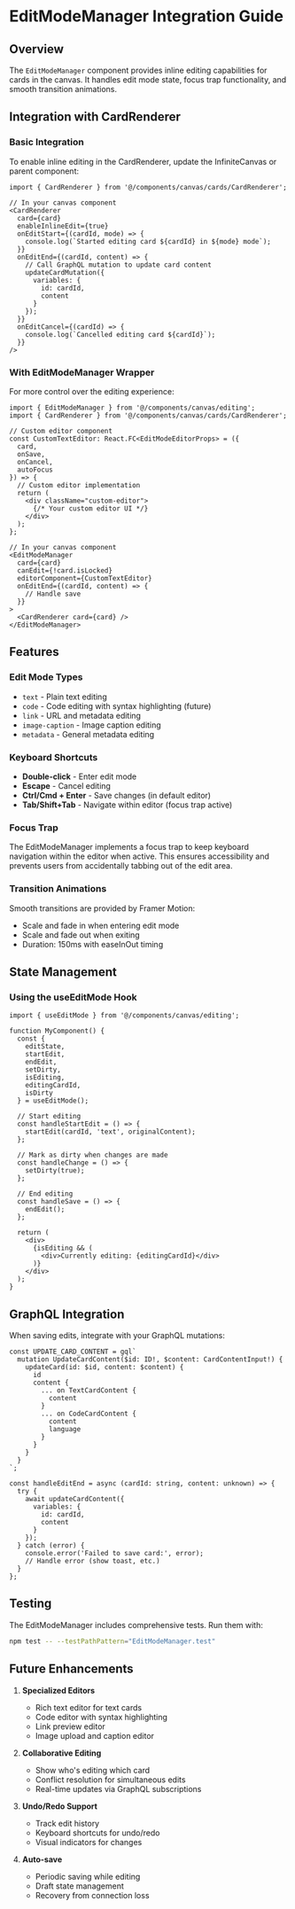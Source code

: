 # EditModeManager Integration Guide

## Overview

The `EditModeManager` component provides inline editing capabilities for cards in the canvas. It handles edit mode state, focus trap functionality, and smooth transition animations.

## Integration with CardRenderer

### Basic Integration

To enable inline editing in the CardRenderer, update the InfiniteCanvas or parent component:

```tsx
import { CardRenderer } from '@/components/canvas/cards/CardRenderer';

// In your canvas component
<CardRenderer
  card={card}
  enableInlineEdit={true}
  onEditStart={(cardId, mode) => {
    console.log(`Started editing card ${cardId} in ${mode} mode`);
  }}
  onEditEnd={(cardId, content) => {
    // Call GraphQL mutation to update card content
    updateCardMutation({
      variables: {
        id: cardId,
        content
      }
    });
  }}
  onEditCancel={(cardId) => {
    console.log(`Cancelled editing card ${cardId}`);
  }}
/>
```

### With EditModeManager Wrapper

For more control over the editing experience:

```tsx
import { EditModeManager } from '@/components/canvas/editing';
import { CardRenderer } from '@/components/canvas/cards/CardRenderer';

// Custom editor component
const CustomTextEditor: React.FC<EditModeEditorProps> = ({
  card,
  onSave,
  onCancel,
  autoFocus
}) => {
  // Custom editor implementation
  return (
    <div className="custom-editor">
      {/* Your custom editor UI */}
    </div>
  );
};

// In your canvas component
<EditModeManager
  card={card}
  canEdit={!card.isLocked}
  editorComponent={CustomTextEditor}
  onEditEnd={(cardId, content) => {
    // Handle save
  }}
>
  <CardRenderer card={card} />
</EditModeManager>
```

## Features

### Edit Mode Types

- `text` - Plain text editing
- `code` - Code editing with syntax highlighting (future)
- `link` - URL and metadata editing
- `image-caption` - Image caption editing
- `metadata` - General metadata editing

### Keyboard Shortcuts

- **Double-click** - Enter edit mode
- **Escape** - Cancel editing
- **Ctrl/Cmd + Enter** - Save changes (in default editor)
- **Tab/Shift+Tab** - Navigate within editor (focus trap active)

### Focus Trap

The EditModeManager implements a focus trap to keep keyboard navigation within the editor when active. This ensures accessibility and prevents users from accidentally tabbing out of the edit area.

### Transition Animations

Smooth transitions are provided by Framer Motion:
- Scale and fade in when entering edit mode
- Scale and fade out when exiting
- Duration: 150ms with easeInOut timing

## State Management

### Using the useEditMode Hook

```tsx
import { useEditMode } from '@/components/canvas/editing';

function MyComponent() {
  const {
    editState,
    startEdit,
    endEdit,
    setDirty,
    isEditing,
    editingCardId,
    isDirty
  } = useEditMode();

  // Start editing
  const handleStartEdit = () => {
    startEdit(cardId, 'text', originalContent);
  };

  // Mark as dirty when changes are made
  const handleChange = () => {
    setDirty(true);
  };

  // End editing
  const handleSave = () => {
    endEdit();
  };

  return (
    <div>
      {isEditing && (
        <div>Currently editing: {editingCardId}</div>
      )}
    </div>
  );
}
```

## GraphQL Integration

When saving edits, integrate with your GraphQL mutations:

```tsx
const UPDATE_CARD_CONTENT = gql`
  mutation UpdateCardContent($id: ID!, $content: CardContentInput!) {
    updateCard(id: $id, content: $content) {
      id
      content {
        ... on TextCardContent {
          content
        }
        ... on CodeCardContent {
          content
          language
        }
      }
    }
  }
`;

const handleEditEnd = async (cardId: string, content: unknown) => {
  try {
    await updateCardContent({
      variables: {
        id: cardId,
        content
      }
    });
  } catch (error) {
    console.error('Failed to save card:', error);
    // Handle error (show toast, etc.)
  }
};
```

## Testing

The EditModeManager includes comprehensive tests. Run them with:

```bash
npm test -- --testPathPattern="EditModeManager.test"
```

## Future Enhancements

1. **Specialized Editors**
   - Rich text editor for text cards
   - Code editor with syntax highlighting
   - Link preview editor
   - Image upload and caption editor

2. **Collaborative Editing**
   - Show who's editing which card
   - Conflict resolution for simultaneous edits
   - Real-time updates via GraphQL subscriptions

3. **Undo/Redo Support**
   - Track edit history
   - Keyboard shortcuts for undo/redo
   - Visual indicators for changes

4. **Auto-save**
   - Periodic saving while editing
   - Draft state management
   - Recovery from connection loss